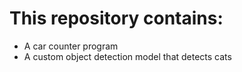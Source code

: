<h1>
  This repository contains:
</h1>
<ul>
  <li>A car counter program</li>
  <li>A custom object detection model that detects cats</li>
</ul>
